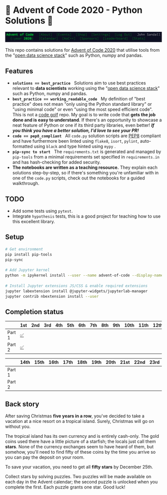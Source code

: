 # 🎄 Advent of Code 2020 - Python Solutions 🐍

![Advent of Code Screenshot](./images/aoc_screenshot.png)

This repo contains solutions for [Advent of Code 2020](https://adventofcode.com/2020/) that utilise
tools from the "[open data science stack](https://pydata.org/about/)" such as Python, numpy and
pandas.

## Features

- **`solutions == best_practice`** &nbsp; Solutions aim to use best practices relevant to **data
  scientists** working using the "[open data science stack](https://pydata.org/about/)" such as
  Python, numpy and pandas.
- **`best_practice == working_readable_code`** &nbsp; My definition of "best practice" does not mean "only
  using the Python standard library" or "using minimal code" or even "using the most speed
  efficient code". This is not a [code golf](https://en.wikipedia.org/wiki/Code_golf) repo. My goal
  is to write code that **gets the job done and is easy to understand**. If there's an opportunity
  to showcase a neat feature of Python or one if its third party libraries, even better! **_If you
  think you have a better solution, I'd love to see your PR!_**
- **`code == pep8_compliant`** &nbsp; All `code.py` solution scripts are
  [PEP8](https://www.python.org/dev/peps/pep-0008/) compliant and have furthermore been linted
  using `flake8`, `isort`, `pylint`, auto-formatted using `black` and type hinted using `mypy` .
- **`pip-sync to start`** &nbsp; The `requirements.txt` is generated and managed by `pip-tools` from a minimal
  requirements set specified in `requirements.in` and has hash-checking for added security.
- **The notebooks are written as a teaching resource.** They explain each solutions step-by-step,
  so if there's something you're unfamiliar with in one of the `code.py` scripts, check out the
  notebooks for a guided walkthrough.

## TODO

- Add some tests using `pytest`.
- Integrate `hypothesis` tests, this is a good project for teaching how to use this excellent
  library.

## Setup

```bash
# Get environment
pip install pip-tools
pip-sync

# Add Jupyter kernel
python -m ipykernel install --user --name advent-of-code --display-name "Python (advent-of-code)"

# Install Jupyter extensions JS/CSS & enable required extensions
jupyter labextension install @jupyter-widgets/jupyterlab-manager
jupyter contrib nbextension install --user
```

## Completion status

|        | 1st                              | 2nd | 3rd | 4th | 5th | 6th | 7th | 8th | 9th | 10th | 11th | 12th | 13th |
| ------ | -------------------------------- | --- | --- | --- | --- | --- | --- | --- | --- | ---- | ---- | ---- | ---- |
| Part 1 | [:white_check_mark:](./2020/01/) |     |     |     |     |     |     |     |     |      |      |      |      |
| Part 2 | [:white_check_mark:](./2020/01/) |     |     |     |     |     |     |     |     |      |      |      |      |

|        | 14th | 15th | 16th | 17th | 18th | 19th | 20th | 21st | 22nd | 23rd | 24th | 25th |
| ------ | ---- | ---- | ---- | ---- | ---- | ---- | ---- | ---- | ---- | ---- | ---- | ---- |
| Part 1 |      |      |      |      |      |      |      |      |      |      |      |      |
| Part 2 |      |      |      |      |      |      |      |      |      |      |      |      |

## Back story

After saving Christmas **five years in a row**, you've decided to take a vacation at a nice resort
on a tropical island. Surely, Christmas will go on without you.

The tropical island has its own currency and is entirely cash-only. The gold coins used there have
a little picture of a starfish; the locals just call them **stars**. None of the currency exchanges
seem to have heard of them, but somehow, you'll need to find fifty of these coins by the time you
arrive so you can pay the deposit on your room.

To save your vacation, you need to get all **fifty stars** by December 25th.

Collect stars by solving puzzles. Two puzzles will be made available on each day in the Advent
calendar; the second puzzle is unlocked when you complete the first. Each puzzle grants one star.
Good luck!
